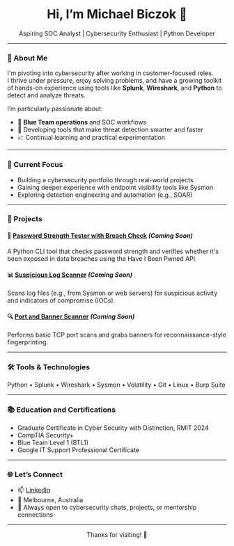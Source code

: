 <h1 align="center">Hi, I’m Michael Biczok 👋</h1>
<p align="center">Aspiring SOC Analyst | Cybersecurity Enthusiast | Python Developer</p>

---

### 🧭 About Me

I'm pivoting into cybersecurity after working in customer-focused roles.  
I thrive under pressure, enjoy solving problems, and have a growing toolkit of hands-on experience using tools like **Splunk**, **Wireshark**, and **Python** to detect and analyze threats.

I’m particularly passionate about:
- 🔐 **Blue Team operations** and SOC workflows  
- 🧠 Developing tools that make threat detection smarter and faster  
- 📈 Continual learning and practical experimentation

---

### 🎯 Current Focus

- Building a cybersecurity portfolio through real-world projects  
- Gaining deeper experience with endpoint visibility tools like Sysmon  
- Exploring detection engineering and automation (e.g., SOAR)

---

### 🧪 Projects

#### 🔐 [Password Strength Tester with Breach Check](https://github.com/FixedGrin/password-checker) *(Coming Soon)*
A Python CLI tool that checks password strength and verifies whether it's been exposed in data breaches using the Have I Been Pwned API.

#### 📊 [Suspicious Log Scanner](https://github.com/FixedGrin/log-scanner) *(Coming Soon)*
Scans log files (e.g., from Sysmon or web servers) for suspicious activity and indicators of compromise (IOCs).

#### 🔍 [Port and Banner Scanner](https://github.com/FixedGrin/port-scanner) *(Coming Soon)*
Performs basic TCP port scans and grabs banners for reconnaissance-style fingerprinting.

---

### 🛠️ Tools & Technologies
Python • Splunk • Wireshark • Sysmon • Volatility • Git • Linux • Burp Suite

---

### 📚 Education and Certifications
- Graduate Certificate in Cyber Security with Distinction, RMIT 2024
- CompTIA Security+
- Blue Team Level 1 (BTL1)
- Google IT Support Professional Certificate

---

### 🌐 Let’s Connect

- 📫 [LinkedIn](https://www.linkedin.com/in/michael-biczok)  
- 📍 Melbourne, Australia  
- 💬 Always open to cybersecurity chats, projects, or mentorship connections

---

<p align="center">Thanks for visiting! 🚀</p>

<!---
FixedGrin/FixedGrin is a ✨ special ✨ repository because its `README.md` (this file) appears on your GitHub profile.
You can click the Preview link to take a look at your changes.
--->
